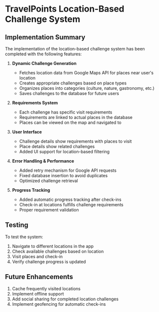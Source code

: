 # TravelPoints Location-Based Challenge System

## Implementation Summary

The implementation of the location-based challenge system has been completed with the following features:

1. **Dynamic Challenge Generation**
   - Fetches location data from Google Maps API for places near user's location
   - Creates appropriate challenges based on place types
   - Organizes places into categories (culture, nature, gastronomy, etc.)
   - Saves challenges to the database for future users

2. **Requirements System**
   - Each challenge has specific visit requirements
   - Requirements are linked to actual places in the database
   - Places can be viewed on the map and navigated to

3. **User Interface**
   - Challenge details show requirements with places to visit
   - Place details show related challenges
   - Added UI support for location-based filtering
   
4. **Error Handling & Performance**
   - Added retry mechanism for Google API requests
   - Fixed database insertion to avoid duplicates
   - Optimized challenge retrieval
   
5. **Progress Tracking** 
   - Added automatic progress tracking after check-ins
   - Check-in at locations fulfills challenge requirements
   - Proper requirement validation

## Testing
To test the system:
1. Navigate to different locations in the app
2. Check available challenges based on location
3. Visit places and check-in
4. Verify challenge progress is updated

## Future Enhancements
1. Cache frequently visited locations
2. Implement offline support
3. Add social sharing for completed location challenges
4. Implement geofencing for automatic check-ins

